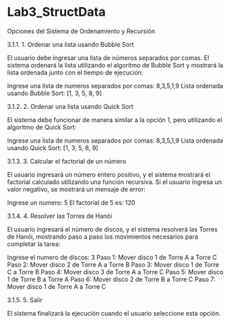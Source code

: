# Lab3_StructData

Opciones del Sistema de Ordenamiento y Recursión

3.1.1. 1. Ordenar una lista usando Bubble Sort

El usuario debe ingresar una lista de números separados por comas. El sistema ordenará la lista utilizando el algoritmo de Bubble Sort y mostrará la lista ordenada junto con el tiempo de ejecución:

Ingrese una lista de numeros separados por comas: 8,3,5,1,9
Lista ordenada usando Bubble Sort: [1, 3, 5, 8, 9]

3.1.2. 2. Ordenar una lista usando Quick Sort

El sistema debe funcionar de manera similar a la opción 1, pero utilizando el algoritmo de Quick Sort:

Ingrese una lista de numeros separados por comas: 8,3,5,1,9
Lista ordenada usando Quick Sort: [1, 3, 5, 8, 9]

3.1.3. 3. Calcular el factorial de un número

El usuario ingresará un número entero positivo, y el sistema mostrará el factorial calculado utilizando una función recursiva. Si el usuario ingresa un valor negativo, se mostrará un mensaje de error:

Ingrese un numero: 5
El factorial de 5 es: 120

3.1.4. 4. Resolver las Torres de Hanói

El usuario ingresará el número de discos, y el sistema resolverá las Torres de Hanói, mostrando paso a paso los movimientos necesarios para completar la tarea:

Ingrese el numero de discos: 3
Paso 1: Mover disco 1 de Torre A a Torre C
Paso 2: Mover disco 2 de Torre A a Torre B
Paso 3: Mover disco 1 de Torre C a Torre B
Paso 4: Mover disco 3 de Torre A a Torre C
Paso 5: Mover disco 1 de Torre B a Torre A
Paso 6: Mover disco 2 de Torre B a Torre C
Paso 7: Mover disco 1 de Torre A a Torre C

3.1.5. 5. Salir

El sistema finalizará la ejecución cuando el usuario seleccione esta opción.

